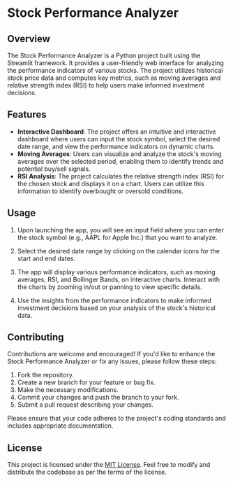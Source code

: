 # Stock Performance Analyzer

## Overview
The Stock Performance Analyzer is a Python project built using the Streamlit framework. It provides a user-friendly web interface for analyzing the performance indicators of various stocks. The project utilizes historical stock price data and computes key metrics, such as moving averages and relative strength index (RSI) to help users make informed investment decisions.

## Features
- **Interactive Dashboard**: The project offers an intuitive and interactive dashboard where users can input the stock symbol, select the desired date range, and view the performance indicators on dynamic charts.
- **Moving Averages**: Users can visualize and analyze the stock's moving averages over the selected period, enabling them to identify trends and potential buy/sell signals.
- **RSI Analysis**: The project calculates the relative strength index (RSI) for the chosen stock and displays it on a chart. Users can utilize this information to identify overbought or oversold conditions.

## Usage
1. Upon launching the app, you will see an input field where you can enter the stock symbol (e.g., AAPL for Apple Inc.) that you want to analyze.

2. Select the desired date range by clicking on the calendar icons for the start and end dates.

3. The app will display various performance indicators, such as moving averages, RSI, and Bollinger Bands, on interactive charts. Interact with the charts by zooming in/out or panning to view specific details.

4. Use the insights from the performance indicators to make informed investment decisions based on your analysis of the stock's historical data.

## Contributing
Contributions are welcome and encouraged! If you'd like to enhance the Stock Performance Analyzer or fix any issues, please follow these steps:

1. Fork the repository.
2. Create a new branch for your feature or bug fix.
3. Make the necessary modifications.
4. Commit your changes and push the branch to your fork.
5. Submit a pull request describing your changes.

Please ensure that your code adheres to the project's coding standards and includes appropriate documentation.

## License
This project is licensed under the [MIT License](LICENSE). Feel free to modify and distribute the codebase as per the terms of the license.
